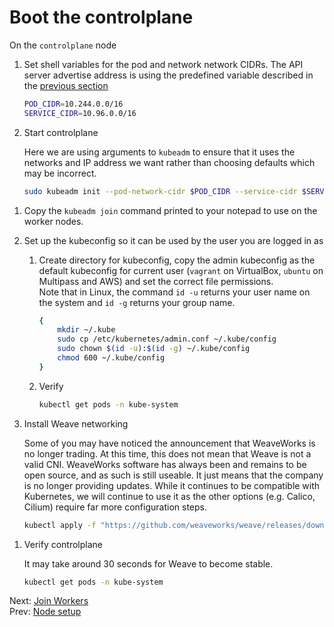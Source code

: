 # Boot the controlplane

[//]: # (host:controlplane)



On the `controlplane` node

1.  Set shell variables for the pod and network network CIDRs. The API server advertise address is using the predefined variable described in the [previous section](./04-node-setup.md)

    ```bash
    POD_CIDR=10.244.0.0/16
    SERVICE_CIDR=10.96.0.0/16
    ```

1.  Start controlplane

    Here we are using arguments to `kubeadm` to ensure that it uses the networks and IP address we want rather than choosing defaults which may be incorrect.

    ```bash
    sudo kubeadm init --pod-network-cidr $POD_CIDR --service-cidr $SERVICE_CIDR --apiserver-advertise-address $PRIMARY_IP
    ```

[//]: # (command:sleep 10)

1.  Copy the `kubeadm join` command printed to your notepad to use on the worker nodes.

1.  Set up the kubeconfig so it can be used by the user you are logged in as

    1.  Create directory for kubeconfig, copy the admin kubeconfig as the default kubeconfig for current user (`vagrant` on VirtualBox, `ubuntu` on Multipass and AWS) and set the correct file permissions.</br>Note that in Linux, the command `id -u` returns your user name on the system and `id -g` returns your group name.

        ```bash
        {
            mkdir ~/.kube
            sudo cp /etc/kubernetes/admin.conf ~/.kube/config
            sudo chown $(id -u):$(id -g) ~/.kube/config
            chmod 600 ~/.kube/config
        }
        ```

    1.  Verify

        ```bash
        kubectl get pods -n kube-system
        ```

1.  Install Weave networking

    Some of you may have noticed the announcement that WeaveWorks is no longer trading. At this time, this does not mean that Weave is not a valid CNI. WeaveWorks software has always been and remains to be open source, and as such is still useable. It just means that the company is no longer providing updates. While it continues to be compatible with Kubernetes, we will continue to use it as the other options (e.g. Calico, Cilium) require far more configuration steps.

    ```bash
    kubectl apply -f "https://github.com/weaveworks/weave/releases/download/v2.8.1/weave-daemonset-k8s-1.11.yaml"
    ```


[//]: # (command:kubectl rollout status daemonset weave-net -n kube-system --timeout=90s)

1.  Verify controlplane

    It may take around 30 seconds for Weave to become stable.

    ```bash
    kubectl get pods -n kube-system
    ```

Next: [Join Workers](./Workers.md)</br>
Prev: [Node setup](./Node-Setup.md)
